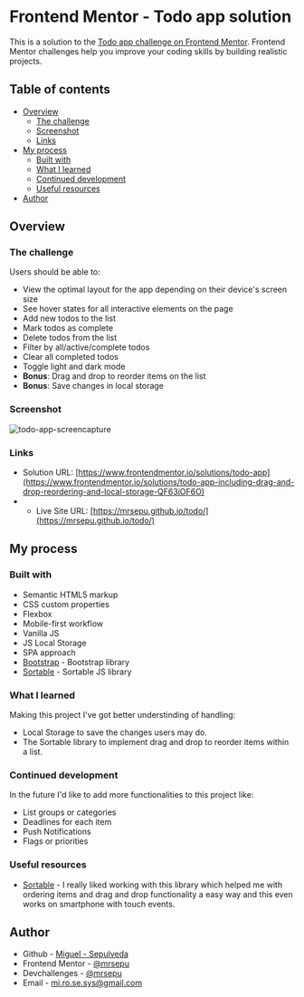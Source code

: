 # Frontend Mentor - Todo app solution

This is a solution to the [Todo app challenge on Frontend Mentor](https://www.frontendmentor.io/challenges/todo-app-Su1_KokOW). Frontend Mentor challenges help you improve your coding skills by building realistic projects. 

## Table of contents

- [Overview](#overview)
  - [The challenge](#the-challenge)
  - [Screenshot](#screenshot)
  - [Links](#links)
- [My process](#my-process)
  - [Built with](#built-with)
  - [What I learned](#what-i-learned)
  - [Continued development](#continued-development)
  - [Useful resources](#useful-resources)
- [Author](#author)

## Overview

### The challenge

Users should be able to:

- View the optimal layout for the app depending on their device's screen size
- See hover states for all interactive elements on the page
- Add new todos to the list
- Mark todos as complete
- Delete todos from the list
- Filter by all/active/complete todos
- Clear all completed todos
- Toggle light and dark mode
- **Bonus**: Drag and drop to reorder items on the list
- **Bonus**: Save changes in local storage

### Screenshot

![todo-app-screencapture](https://user-images.githubusercontent.com/64711777/128735863-456a8674-864d-4878-86e0-1987d5db9afc.png)

### Links

- Solution URL: [https://www.frontendmentor.io/solutions/todo-app](https://www.frontendmentor.io/solutions/todo-app-including-drag-and-drop-reordering-and-local-storage-QF63iOF6O)
- - Live Site URL: [https://mrsepu.github.io/todo/](https://mrsepu.github.io/todo/)

## My process

### Built with

- Semantic HTML5 markup
- CSS custom properties
- Flexbox
- Mobile-first workflow
- Vanilla JS
- JS Local Storage
- SPA approach
- [Bootstrap](https://getbootstrap.com/) - Bootstrap library
- [Sortable](https://sortablejs.github.io/Sortable/) - Sortable JS library 

### What I learned

Making this project I've got better understinding of handling:

- Local Storage to save the changes users may do.
- The Sortable library to implement drag and drop to reorder items within a list.

### Continued development

In the future I'd like to add more functionalities to this project like:

- List groups or categories
- Deadlines for each item
- Push Notifications
- Flags or priorities

### Useful resources

- [Sortable](https://sortablejs.github.io/Sortable/) - I really liked working with this library which helped me with ordering items and drag and drop functionality a easy way and this even works on smartphone with touch events.

## Author

- Github - [Miguel - Sepulveda](https://github.com/mrsepu)
- Frontend Mentor - [@mrsepu](https://www.frontendmentor.io/profile/mrsepu)
- Devchallenges - [@mrsepu](https://devchallenges.io/portfolio/mrsepu)
- Email - mi.ro.se.sys@gmail.com
